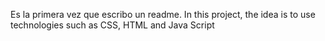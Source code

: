 Es la primera vez que escribo un readme.
In this project, the idea is to use technologies such as CSS, HTML and Java Script